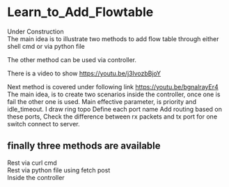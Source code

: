 # Learn_to_Add_Flowtable
Under Construction <br>
The main idea is to illustrate two methods to add flow table through either shell cmd or via python file

The other method can be used via controller.


There is a video to show
https://youtu.be/j3lvozbBjoY


Next method is covered under following link
https://youtu.be/bgnalrayEr4
The main idea, is to create two scenarios inside the controller, once one is fail the other one is used.
Main effective parameter, is priority and idle_timeout.
I draw ring topo
Define each port name
Add routing based on these ports,
Check the difference between rx packets and tx port for one switch connect to server.

## finally three methods are available<br>
Rest via curl cmd<br>
Rest via python file using fetch post<br>
Inside the controller
